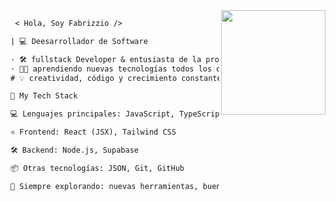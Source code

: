 <img align="right" height="167" src="https://media2.giphy.com/media/v1.Y2lkPTc5MGI3NjExaTlqY3Ywb3Q4d2oycng3a3BveWttMG93NjVvaW1zNXdvYWJzaWdmcyZlcD12MV9pbnRlcm5hbF9naWZfYnlfaWQmY3Q9Zw/Y1vohJMVMtjSQxmUot/giphy.gif"/>


```diff
 < Hola, Soy Fabrizzio /> 

| 💻 Deesarrollador de Software

· 🛠️ fullstack Developer & entusiasta de la programación
· 👨‍💻 aprendiendo nuevas tecnologías todos los días
# 💡 creatividad, código y crecimiento constante
```
```diff
🧠 My Tech Stack

💻 Lenguajes principales: JavaScript, TypeScript, HTML

⚛️ Frontend: React (JSX), Tailwind CSS

🛠️ Backend: Node.js, Supabase

📦 Otras tecnologías: JSON, Git, GitHub

🧩 Siempre explorando: nuevas herramientas, buenas prácticas y patrones modernos
 ```

